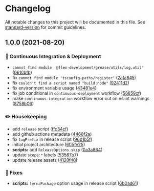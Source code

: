 # Changelog

All notable changes to this project will be documented in this file. See [standard-version](https://github.com/conventional-changelog/standard-version) for commit guidelines.

## 1.0.0 (2021-08-20)


### :truck: Continuous Integration & Deployment

* `cannot find module '@flex-development/grease/utils/log.util'` ([0610bfb](https://github.com/flex-development/autoreview/commit/0610bfbfe3604177857dc532290233658223f3e8))
* fix `cannot find module 'tsconfig-paths/register'` ([2afa845](https://github.com/flex-development/autoreview/commit/2afa845c967f1d237c3a9e56ea3369b1298e4da2))
* fix `couldn't find a script named "build:node"` ([92411d2](https://github.com/flex-development/autoreview/commit/92411d2033321a1ad538331db9175ef44863a3f1))
* fix environment variable usage ([43481e4](https://github.com/flex-development/autoreview/commit/43481e495eedf7fd70d698657cd2c33e1ce6f4e7))
* fix job conditional in `continuous-deployment` workflow ([56859cf](https://github.com/flex-development/autoreview/commit/56859cf4f03ae7af01f1f7f6862d43c32d7b1a7f))
* make `continuous-integration` workflow error out on eslint warnings ([8758b06](https://github.com/flex-development/autoreview/commit/8758b06781bdacf7cbbf028ac9d592a296ab9695))


### :pencil2: Housekeeping

* add `release` script ([ffc34cf](https://github.com/flex-development/autoreview/commit/ffc34cf6d21066eec6b04be9e6573eaa042f54e9))
* add github actions metadata ([4468f2a](https://github.com/flex-development/autoreview/commit/4468f2a5fc9ff86efa84b45bbec09d3ba67dc335))
* fix `tagPrefix` in release script ([96d1b5f](https://github.com/flex-development/autoreview/commit/96d1b5f3c4160a9fe8037d0300028b85c0c8cae9))
* initial project architecture ([605fe25](https://github.com/flex-development/autoreview/commit/605fe25dc597e87b360fb304d16ec79a890a1a55))
* **scripts:** add `ReleaseOptions.skip` ([0a3a864](https://github.com/flex-development/autoreview/commit/0a3a86468bb3096d52868f96265f8f021fe39c41))
* update `scope:*` labels ([53567b7](https://github.com/flex-development/autoreview/commit/53567b7d7095bc3a3ba8da6c8ebe53b4e3c23c26))
* update release assets ([4120f48](https://github.com/flex-development/autoreview/commit/4120f4894621521415e59f25fd3dd9c5a7232e8c))


### :bug: Fixes

* **scripts:** `lernaPackage` option usage in release script ([6b0ad61](https://github.com/flex-development/autoreview/commit/6b0ad61835ef9fa4653b887e4f98e709e7b4d70d))
